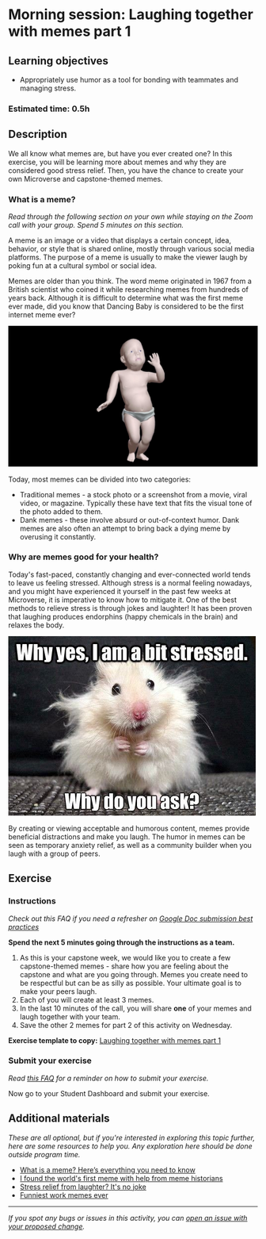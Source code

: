 # Morning session: Laughing together with memes part 1

## Learning objectives

- Appropriately use humor as a tool for bonding with teammates and managing stress.

### **Estimated time**: 0.5h

## Description

We all know what memes are, but have you ever created one? In this exercise, you will be learning more about memes and why they are considered good stress relief. Then, you have the chance to create your own Microverse and capstone-themed memes. 

### What is a meme?

*Read through the following section on your own while staying on the Zoom call with your group. Spend 5 minutes on this section.* 

A meme is an image or a video that displays a certain concept, idea, behavior, or style that is shared online, mostly through various social media platforms. The purpose of a meme is usually to make the viewer laugh by poking fun at a cultural symbol or social idea.

Memes are older than you think. The word meme originated in 1967 from a British scientist who coined it while researching memes from hundreds of years back. Although it is difficult to determine what was the first meme ever made, did you know that Dancing Baby is considered to be the first internet meme ever? 

![images/dancing_baby.jpg](images/dancing_baby.jpg)

Today, most memes can be divided into two categories: 

- Traditional memes - a stock photo or a screenshot from a movie, viral video, or magazine. Typically these have text that fits the visual tone of the photo added to them.
- Dank memes - these involve absurd or out-of-context humor. Dank memes are also often an attempt to bring back a dying meme by overusing it constantly.

### Why are memes good for your health?

Today's fast-paced, constantly changing and ever-connected world tends to leave us feeling stressed. Although stress is a normal feeling nowadays, and you might have experienced it yourself in the past few weeks at Microverse, it is imperative to know how to mitigate it. One of the best methods to relieve stress is through jokes and laughter! It has been proven that laughing produces endorphins (happy chemicals in the brain) and relaxes the body. 

![images/Why-Do-You-Ask.jpg](images/Why-Do-You-Ask.jpg)

By creating or viewing acceptable and humorous content, memes provide beneficial distractions and make you laugh. The humor in memes can be seen as temporary anxiety relief, as well as a community builder when you laugh with a group of peers. 

## Exercise

### Instructions

*Check out this FAQ if you need a refresher on [Google Doc submission best practices](https://microverse.zendesk.com/hc/en-us/articles/360063156813)*

**Spend the next 5 minutes going through the instructions as a team.**

1. As this is your capstone week, we would like you to create a few capstone-themed memes - share how you are feeling about the capstone and what are you going through. Memes you create need to be respectful but can be as silly as possible. Your ultimate goal is to make your peers laugh. 
2. Each of you will create at least 3 memes. 
3. In the last 10 minutes of the call, you will share **one** of your memes and laugh together with your team. 
4. Save the other 2 memes for part 2 of this activity on Wednesday.

**Exercise template to copy:** [Laughing together with memes part 1](https://docs.google.com/document/d/1L-Wq1uhvB4q6r2UKgO-n2basQGCNv2d-rCq92GFk62I/edit#heading=h.o5f0hh3t060t)

### Submit your exercise

*Read [this FAQ](https://microverse.zendesk.com/hc/en-us/articles/360061344234) for a reminder on how to submit your exercise.* 

Now go to your Student Dashboard and submit your exercise.

## Additional materials

*These are all optional, but if you're interested in exploring this topic further, here are some resources to help you. Any exploration here should be done outside program time.*

- [What is a meme? Here’s everything you need to know](https://www.digitaltrends.com/computing/what-is-a-meme/)
- [I found the world's first meme with help from meme historians](https://www.thrillist.com/entertainment/nation/first-meme-ever)
- [Stress relief from laughter? It's no joke](https://www.mayoclinic.org/healthy-lifestyle/stress-management/in-depth/stress-relief/art-20044456)
- [Funniest work memes ever](https://www.dockethq.com/resources/funniest-work-memes-ever/)


------

_If you spot any bugs or issues in this activity, you can [open an issue with your proposed change](https://github.com/microverseinc/curriculum-transversal-skills/blob/main/git-github/articles/open_issue.md)._
